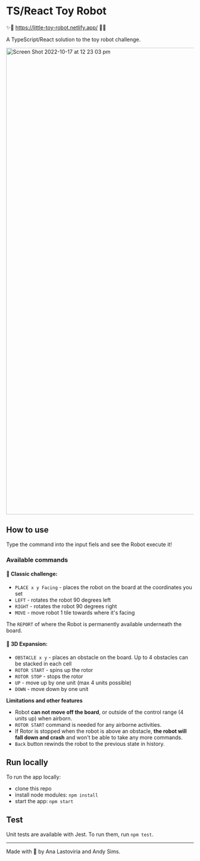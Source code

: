 # TS/React Toy Robot

✨🤖 https://little-toy-robot.netlify.app/ 🤖✨

A TypeScript/React solution to the toy robot challenge.

<img width="1252" alt="Screen Shot 2022-10-17 at 12 23 03 pm" src="https://user-images.githubusercontent.com/10946872/196070617-91400047-b8c8-4962-9caa-c409b8dbcf9a.png">


## How to use

Type the command into the input fiels and see the Robot execute it!

### Available commands

#### 🥃 Classic challenge:

- `PLACE x y Facing` - places the robot on the board at the coordinates you set
- `LEFT` - rotates the robot 90 degrees left
- `RIGHT` - rotates the robot 90 degrees right
- `MOVE` - move robot 1 tile towards where it's facing

The `REPORT` of where the Robot is permanently available underneath the board.

#### 🚀 3D Expansion:

- `OBSTACLE x y` - places an obstacle on the board. Up to 4 obstacles can be stacked in each cell
- `ROTOR START` - spins up the rotor
- `ROTOR STOP` - stops the rotor
- `UP` - move up by one unit (max 4 units possible)
- `DOWN` - move down by one unit

**Limitations and other features**

- Robot **can not move off the board**, or outside of the control range (4 units up) when airborn.
- `ROTOR START` command is needed for any airborne activities.
- If Rotor is stopped when the robot is above an obstacle, **the robot will fall down and crash** and won't be able to take any more commands.
- `Back` button rewinds the robot to the previous state in history.


## Run locally

To run the app locally: 
- clone this repo
- install node modules: `npm install`
- start the app: `npm start`

## Test

Unit tests are available with Jest.
To run them, run `npm test`.

<hr />
Made with 🤖 by Ana Lastoviria and Andy Sims.

